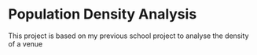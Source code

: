 # Population Density Analysis
This project is based on my previous school project to analyse the density of a venue
